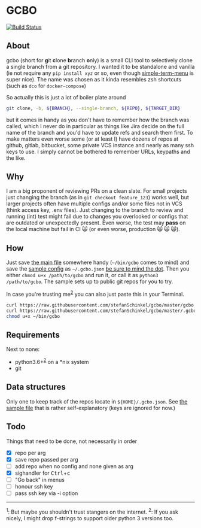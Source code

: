 # GCBO
[![Build Status](https://travis-ci.org/stefanSchinkel/gcbo.svg?branch=master)](https://travis-ci.org/stefanSchinkel/gcbo)

## About

gcbo (short for **g**it **c**lone **b**ranch **o**nly) is a small CLI tool to selectively clone a single branch from a git repository. I wanted it to be standalone and vanilla (ie not require any `pip install xyz` or so, even though [simple-term-menu](https://pypi.org/project/simple-term-menu/) is super nice). The name was chosen as it kinda resembles zsh shortcuts (such as `dco` for `docker-compose`)

So actually this is just a lot of boiler plate around 
```sh
git clone, -b, ${BRANCH}, --single-branch, ${REPO}, ${TARGET_DIR}
```
but it comes in handy as you don't have to remember how the branch was called, which I never do in particular as things like Jira decide on the full name of the branch and you'd have to update refs and search them first. To make matters even worse some (or at least I) have dozens of repos at github, gitlab, bitbucket, some private VCS instance and nearly as many ssh keys to use. I simply cannot be bothered to remember URLs, keypaths and the like. 

## Why

I am a big proponent of reviewing PRs on a clean slate. For small projects just changing the branch (as in `git checkout feature_123`) works well, but  larger projects often have multiple configs and/or some files not in VCS (think access key, .env files). Just changing to the branch to review and running (int) test might fail due to changes you overlooked or configs that are outdated or unexpectedly present. Even worse, the test may **pass** on the local machine but fail in CI  :scream_cat: (or even worse, production :scream_cat: :scream_cat: :scream_cat:).

## How
Just save [the main file](./gcbo) somewhere handy (`~/bin/gcbo` comes to mind) and save the [sample config](./.gcbo.json.sample) as `~/.gcbo.json` [be sure to mind the dot](https://xkcd.com/559/). Then you either `chmod u+x /path/to/gcbo` and run it,  or call it as  `python3 /path/to/gcbo`. The sample sets up to public git repos for you to try. 

In case you're trusting me<sup>[2](#myfootnote2)</sup> you can also just paste this in your Terminal. 
```sh
curl https://raw.githubusercontent.com/stefanSchinkel/gcbo/master/gcbo -o ~/bin/gcbo
curl https://raw.githubusercontent.com/stefanSchinkel/gcbo/master/.gcbo.json.sample -o ~/.gcbo.json
chmod u+x ~/bin/gcbo
```

## Requirements

Next to none:

 - python3.6+<sup>[2](#myfootnote2)</sup> on a *nix system 
 - git 

## Data structures

Only one to keep track of the repos locate in `${HOME}/.gcbo.json`. See [the sample file](./.gcbo.json.sample) that is rather self-explanatory (keys are ignored for now.)

## Todo
Things that need to be done, not necessarily in order

- [x] repo per arg
- [x] save repo passed per arg
- [ ] add repo when no config and none given as arg
- [x] sighandler for <kbd>Ctrl</kbd>+<kbd>c</kbd>
- [ ] "Go back" in menus
- [ ] honour ssh key 
- [ ] pass ssh key via -i option

<hr />
<a name="footnote1"><sup>1</sup></a>: But maybe you shouldn't trust stangers on the internet. 
<a name="footnote2"><sup>2<sup></a>: If you ask nicely, I might drop f-strings to support older python 3 versions too. 
